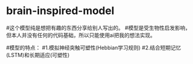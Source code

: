# brain-inspired-model
#这个模型纯是想把有趣的东西分享给别人写出的。
#模型是受生物性启发影响，但本人并没有任何的代码基础，所以只能使用ai把我的想法实现。

#模型的特点：
#1.模拟神经突触可塑性(Hebbian学习规则)
#2.结合短期记忆(LSTM)和长期适应(可塑性)

